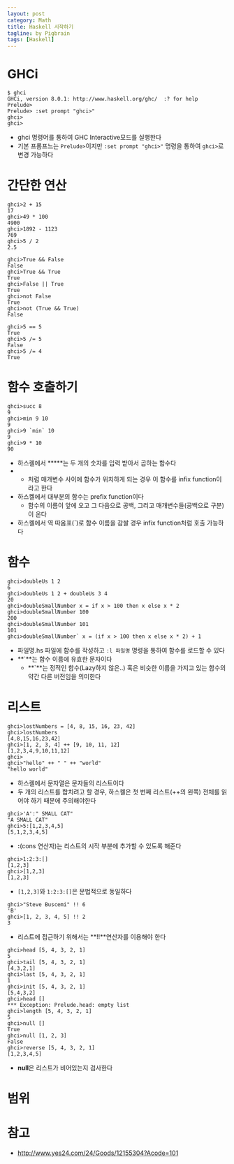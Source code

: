```yaml
---
layout: post
category: Math
title: Haskell 시작하기  
tagline: by Pigbrain
tags: [Haskell]
---
```


<!--more-->


# GHCi
```
$ ghci
GHCi, version 8.0.1: http://www.haskell.org/ghc/  :? for help
Prelude>
Prelude> :set prompt "ghci>"
ghci>
ghci>
``` 
* ghci 명령어를 통하여 GHC Interactive모드를 실행한다  
* 기본 프롬프느는 `Prelude>`이지만  `:set prompt "ghci>"` 명령을 통하여 `ghci>`로 변경 가능하다  

# 간단한 연산  
```
ghci>2 + 15
17
ghci>49 * 100
4900
ghci>1892 - 1123
769
ghci>5 / 2
2.5

ghci>True && False
False
ghci>True && True
True
ghci>False || True
True
ghci>not False
True
ghci>not (True && True)
False

ghci>5 == 5
True
ghci>5 /= 5
False
ghci>5 /= 4
True
```

# 함수 호출하기  
```
ghci>succ 8
9
ghci>min 9 10
9
ghci>9 `min` 10
9
ghci>9 * 10 
90
``` 

* 하스켈에서 **\***는 두 개의 숫자를 입력 받아서 곱하는 함수다  
* * 처럼 매개변수 사이에 함수가 위치하게 되는 경우 이 함수를 infix function이라고 한다  
* 하스켈에서 대부분의 함수는 prefix function이다  
	* 함수의 이름이 앞에 오고 그 다음으로 공백, 그리고 매개변수들(공백으로 구분)이 온다  
* 하스켈에서 역 따옴표(**`**)로 함수 이름을 감쌀 경우 infix function처럼 호출 가능하다  

# 함수   
```
ghci>doubleUs 1 2
6
ghci>doubleUs 1 2 + doubleUs 3 4
20
ghci>doubleSmallNumber x = if x > 100 then x else x * 2
ghci>doubleSmallNumber 100
200
ghci>doubleSmallNumber 101
101
ghci>doubleSmallNumber` x = (if x > 100 then x else x * 2) + 1

```

* 파일명.hs 파일에 함수를 작성하고 `:l 파일명` 명령을 통하여 함수를 로드할 수 있다   
* **`**는 함수 이름에 유효한 문자이다  
	* **`**는 정적인 함수(Lazy하지 않은..) 혹은 비슷한 이름을 가지고 있는 함수의 약간 다른 버전임을 의미한다  
  
# 리스트 
```
ghci>lostNumbers = [4, 8, 15, 16, 23, 42]
ghci>lostNumbers
[4,8,15,16,23,42]
ghci>[1, 2, 3, 4] ++ [9, 10, 11, 12]
[1,2,3,4,9,10,11,12]
ghci>
ghci>"hello" ++ " " ++ "world"
"hello world"
```
* 하스켈에서 문자열은 문자들의 리스트이다  
* 두 개의 리스트를 합치려고 할 경우, 하스켈은 첫 번째 리스트(++의 왼쪽) 전체를 읽어야 하기 때문에 주의해야한다  
  
```
ghci>'A':" SMALL CAT"
"A SMALL CAT"
ghci>5:[1,2,3,4,5]
[5,1,2,3,4,5]
```
  
* **:**(cons 연산자)는 리스트의 시작 부분에 추가할 수 있도록 해준다  
  
```
ghci>1:2:3:[]
[1,2,3]
ghci>[1,2,3]
[1,2,3]
```
* `[1,2,3]`와 `1:2:3:[]`은 문법적으로 동일하다  

```
ghci>"Steve Buscemi" !! 6
'B'
ghci>[1, 2, 3, 4, 5] !! 2
3
```
* 리스트에 접근하기 위해서는 **!!**연산자를 이용해야 한다    
  
```
ghci>head [5, 4, 3, 2, 1]
5
ghci>tail [5, 4, 3, 2, 1]
[4,3,2,1]
ghci>last [5, 4, 3, 2, 1]
1
ghci>init [5, 4, 3, 2, 1]
[5,4,3,2]
ghci>head []
*** Exception: Prelude.head: empty list
ghci>length [5, 4, 3, 2, 1]
5
ghci>null []
True
ghci>null [1, 2, 3]
False
ghci>reverse [5, 4, 3, 2, 1]
[1,2,3,4,5]
```  
* **null**은 리스트가 비어있는지 검사한다  
  
# 범위  
 
 
 
 
  
  
# 참고 
* http://www.yes24.com/24/Goods/12155304?Acode=101  